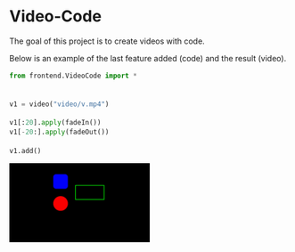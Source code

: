 # Video-Code
The goal of this project is to create videos with code.

Below is an example of the last feature added (code) and the result (video).

```py
from frontend.VideoCode import *


v1 = video("video/v.mp4")

v1[:20].apply(fadeIn())
v1[-20:].apply(fadeOut())

v1.add()
```

<img src="docs/readme/example.gif" style="width: 50%;">

